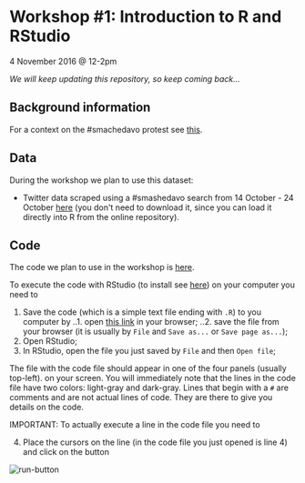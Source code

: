 # Workshop #1: Introduction to R and RStudio

4 November 2016 @ 12-2pm

*We will keep updating this repository, so keep coming back...*

## Background information

For a context on the #smachedavo protest see [this](http://www.abc.net.au/news/2016-10-19/smashed-avocado-australian-cafes-offering-discounts/7945014).

## Data

During the workshop we plan to use this dataset:

* Twitter data scraped using a #smashedavo search from 14 October - 24 October [here](https://github.com/fraba/digital_media_methods_sydney/blob/master/ws01/data/twitter_data.csv) (you don't need to download it, since you can load it directly into R from the online repository).

## Code

The code we plan to use in the workshop is [here](code/ws01_code.R).

To execute the code with RStudio (to install see [here]()) on your computer you need to

1. Save the code (which is a simple text file ending with `.R`) to you computer by
..1. open [this link](https://github.com/fraba/digital_media_methods_sydney/raw/master/ws01/code/ws01_code.R) in your browser;
..2. save the file from your browser (it is usually by `File` and `Save as...` or `Save page as...`);
2. Open RStudio;
3. In RStudio, open the file you just saved by `File` and then `Open file`;

The file with the code file should appear in one of the four panels (usually top-left). on your screen. You will immediately note that the lines in the code file have two colors: light-gray and dark-gray. Lines that begin with a `#` are comments and are not actual lines of code. They are there to give you details on the code.

IMPORTANT: To actually execute a line in the code file you need to

4. Place the cursors on the line (in the code file you just opened is line 4) and click on the button

![run-button](https://github.com/fraba/digital_media_methods_sydney/raw/master/pic/rstudio-run-button.png)






